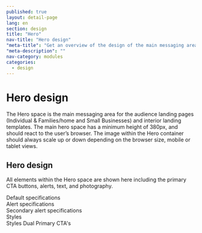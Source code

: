 ```yaml
---
published: true
layout: detail-page
lang: en
section: design
title: "Hero"
nav-title: "Hero design"
"meta-title": "Get an overview of the design of the main messaging areas used on HealthCare.gov landing pages"
"meta-description": ""
nav-category: modules
categories:
  - design
---
```


# Hero design

<div class="intro">
The Hero space is the main messaging area for the audience landing pages (Individual &amp; Families/home and Small Businesses) and interior landing templates. The main hero space has a minimum height of 380px, and should react to the user’s browser. The image within the Hero container should always scale up or down depending on the browser size, mobile or tablet views.
</div>

<div class="hr"></div>

## Hero design

All elements within the Hero space are shown here including the primary CTA buttons, alerts, text, and photography.

<div class="caption">Default specifications</div>
<img class="full" src="{{site.baseurl}}/images/design/modules/hero/1_Hero1.png" alt=""/>

<div class="caption">Alert specifications</div>
<img class="full" src="{{site.baseurl}}/images/design/modules/hero/2_HeroAlert.png" alt=""/>

<div class="caption">Secondary alert specifications</div>
<img class="full" src="{{site.baseurl}}/images/design/modules/hero/3_SecondaryAlert.png" alt=""/>

<div class="caption">Styles</div>
<img class="full" src="{{site.baseurl}}/images/design/modules/hero/4_Styles.png" alt=""/>

<div class="caption">Styles Dual Primary CTA's</div>
<img class="full" src="{{site.baseurl}}/images/design/modules/hero/5_DualCTAs.png" alt=""/>
